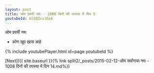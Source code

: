 ```yaml
---
layout: post
title: ओम प्रवर्यी नमः - 1008 दिनों की तपस्या में दिन 5
youtubeId: AlbQZcvJGvE
---
```

 
 
 ओम प्रवर्यी नमः  
 
 -  कोण खूप खास आहे 
 
  
 
  
 
 
 
 
 
 


{% include youtubePlayer.html id=page.youtubeId %}
 
[Next]({{ site.baseurl }}{% link  split2/_posts/2015-02-12-ओम सर्वांगाया नमः - 1008 दिनों की तपस्या में दिन 14.md%})
 
